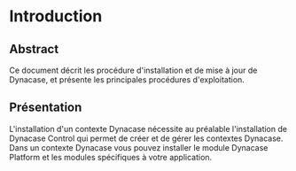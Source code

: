 # Introduction


## Abstract

Ce document décrit les procédure d'installation et de mise à jour de Dynacase, et présente les principales procédures
 d'exploitation.

## Présentation

L'installation d'un contexte Dynacase nécessite au préalable l'installation de Dynacase Control qui permet de créer et de gérer les contextes Dynacase. Dans un contexte Dynacase vous pouvez installer le module Dynacase Platform et les modules spécifiques à votre
application.

